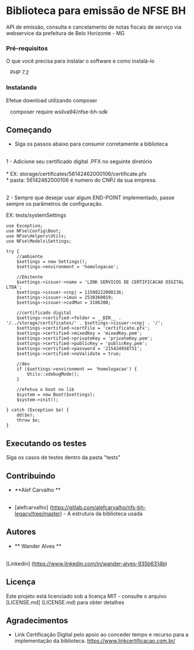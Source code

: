 # Biblioteca para emissão de NFSE BH

API de emissão, consulta e cancelamento de notas fiscais de serviço via webservice da prefeitura de Belo Horizonte - MG


### Pré-requisitos

O que você precisa para instalar o software e como instalá-lo

`` ``
PHP 7.2
`` ``
### Instalando

Efetue download utilizando composer

`` ``
composer require wsilva94/nfse-bh-sdk
`` ``

## Começando

* Siga os passos abaixo para consumir corretamente a biblioteca <br><br>

1 - Adicione seu certificado digital .PFX no seguinte diretório <br><br>
    * EX: storage/certificates/56142462000106/certificate.pfx <br>
    * pasta: 56142462000106 é numero do CNPJ da sua empresa. <br><br>

2 - Sempre que desejar usar algum END-POINT implementado, passe sempre os parâmetros de configuração.<br>

EX: tests/systemSettings <br>

    use Exception;
    use NFse\Config\Boot;
    use NFse\Helpers\Utils;
    use NFse\Models\Settings;

    try {
        //ambiente
        $settings = new Settings();
        $settings->environment = 'homologacao';

        //Emitente
        $settings->issuer->name = 'LINK SERVICOS DE CERTIFICACAO DIGITAL LTDA';
        $settings->issuer->cnpj = 11508222000136;
        $settings->issuer->imun = 2530360019;
        $settings->issuer->codMun = 3106200;

        //certificado digital
        $settings->certified->folder = __DIR__ . '/../storage/certificates/' . $settings->issuer->cnpj . '/';
        $settings->certified->certFile = 'certificate.pfx';
        $settings->certified->mixedKey = 'mixedKey.pem';
        $settings->certified->privateKey = 'privateKey.pem';
        $settings->certified->publicKey = 'publicKey.pem';
        $settings->certified->password = '215424958751';
        $settings->certified->noValidate = true;

        //dev
        if ($settings->environment == 'homologacao') {
            Utils::xdebugMode();
        }

        //efetua o boot no lib
        $system = new Boot($settings);
        $system->init();

    } catch (Exception $e) {
        dd($e);
        throw $e;
    }

## Executando os testes

Siga os casos de testes dentro da pasta "tests"

## Contribuindo

* **Alef Carvalho **<br><br>

* [alefcarvalho] (https://gitlab.com/alefcarvalho/nfs-bh-legacy/tree/master) - A estrutura da biblioteca usada

## Autores

* ** Wander Alves **<br><br>

[Linkedin] (https://www.linkedin.com/in/wander-alves-935b6314b)

## Licença

Este projeto está licenciado sob a licença MIT - consulte o arquivo [LICENSE.md] (LICENSE.md) para obter detalhes

## Agradecimentos

* Link Certificação Digital pelo apoio ao conceder tempo e recurso para a implementação da biblioteca.
  https://www.linkcertificacao.com.br/



